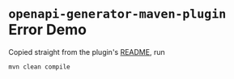 # `openapi-generator-maven-plugin` Error Demo

Copied straight from the plugin's [README](https://github.com/OpenAPITools/openapi-generator/blob/master/modules/openapi-generator-maven-plugin/README.md#usage), run

```shell
mvn clean compile
```
